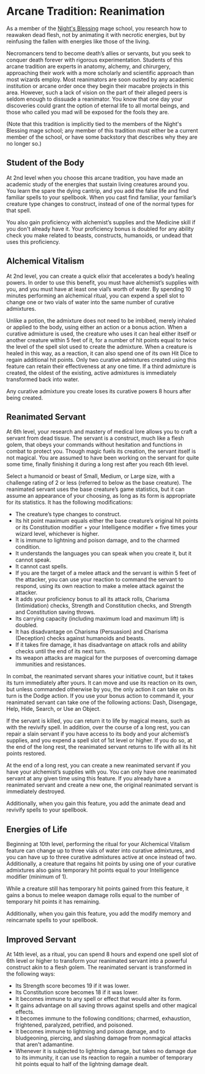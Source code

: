 # Arcane Tradition: Reanimation
As a member of the [Night's Blessing](../../Organizations/MageSchools/NightsBlessing.md) mage school, you research how to reawaken dead flesh, not by animating it with necrotic energies, but by reinfusing the fallen with energies like those of the living.

Necromancers tend to become death’s allies or servants, but you seek to conquer death forever with rigorous experimentation. Students of this arcane tradition are experts in anatomy, alchemy, and chirurgery, approaching their work with a more scholarly and scientific approach than most wizards employ. Most reanimators are soon ousted by any academic institution or arcane order once they begin their macabre projects in this area. However, such a lack of vision on the part of their alleged peers is seldom enough to dissuade a reanimator. You know that one day your discoveries could grant the option of eternal life to all mortal beings, and those who called you mad will be exposed for the fools they are.

(Note that this tradition is implicitly tied to the members of the Night's Blessing mage school; any member of this tradition must either be a current member of the school, or have some backstory that describes why they are no longer so.)

## Student of the Body
At 2nd level when you choose this arcane tradition, you have made an academic study of the energies that sustain living creatures around you. You learn the spare the dying cantrip, and you add the false life and find familiar spells to your spellbook. When you cast find familiar, your familiar’s creature type changes to construct, instead of one of the normal types for that spell.

You also gain proficiency with alchemist’s supplies and the Medicine skill if you don't already have it. Your proficiency bonus is doubled for any ability check you make related to beasts, constructs, humanoids, or undead that uses this proficiency.

## Alchemical Vitalism
At 2nd level, you can create a quick elixir that accelerates a body’s healing powers. In order to use this benefit, you must have alchemist’s supplies with you, and you must have at least one vial’s worth of water. By spending 10 minutes performing an alchemical ritual, you can expend a spell slot to change one or two vials of water into the same number of curative admixtures.

Unlike a potion, the admixture does not need to be imbibed, merely inhaled or applied to the body, using either an action or a bonus action. When a curative admixture is used, the creature who uses it can heal either itself or another creature within 5 feet of it, for a number of hit points equal to twice the level of the spell slot used to create the admixture. When a creature is healed in this way, as a reaction, it can also spend one of its own Hit Dice to regain additional hit points. Only two curative admixtures created using this feature can retain their effectiveness at any one time. If a third admixture is created, the oldest of the existing, active admixtures is immediately transformed back into water.

Any curative admixture you create loses its curative powers 8 hours after being created.

## Reanimated Servant
At 6th level, your research and mastery of medical lore allows you to craft a servant from dead tissue. The servant is a construct, much like a flesh golem, that obeys your commands without hesitation and functions in combat to protect you. Though magic fuels its creation, the servant itself is not magical. You are assumed to have been working on the servant for quite some time, finally finishing it during a long rest after you reach 6th level.

Select a humanoid or beast of Small, Medium, or Large size, with a challenge rating of 2 or less (referred to below as the base creature). The reanimated servant uses the base creature’s game statistics, but it can assume an appearance of your choosing, as long as its form is appropriate for its statistics. It has the following modifications: 

* The creature’s type changes to construct. 
* Its hit point maximum equals either the base creature’s original hit points or its Constitution modifier + your Intelligence modifier + five times your wizard level, whichever is higher. 
* It is immune to lightning and poison damage, and to the charmed condition. 
* It understands the languages you can speak when you create it, but it cannot speak. 
* It cannot cast spells. 
* If you are the target of a melee attack and the servant is within 5 feet of the attacker, you can use your reaction to command the servant to respond, using its own reaction to make a melee attack against the attacker. 
* It adds your proficiency bonus to all its attack rolls, Charisma (Intimidation) checks, Strength and Constitution checks, and Strength and Constitution saving throws. 
* Its carrying capacity (including maximum load and maximum lift) is doubled. 
* It has disadvantage on Charisma (Persuasion) and Charisma (Deception) checks against humanoids and beasts. 
* If it takes fire damage, it has disadvantage on attack rolls and ability checks until the end of its next turn. 
* Its weapon attacks are magical for the purposes of overcoming damage immunities and resistances.

In combat, the reanimated servant shares your initiative count, but it takes its turn immediately after yours. It can move and use its reaction on its own, but unless commanded otherwise by you, the only action it can take on its turn is the Dodge action. If you use your bonus action to command it, your reanimated servant can take one of the following actions: Dash, Disengage, Help, Hide, Search, or Use an Object.

If the servant is killed, you can return it to life by magical means, such as with the revivify spell. In addition, over the course of a long rest, you can repair a slain servant if you have access to its body and your alchemist’s supplies, and you expend a spell slot of 1st level or higher. If you do so, at the end of the long rest, the reanimated servant returns to life with all its hit points restored.

At the end of a long rest, you can create a new reanimated servant if you have your alchemist’s supplies with you. You can only have one reanimated servant at any given time using this feature. If you already have a reanimated servant and create a new one, the original reanimated servant is immediately destroyed.

Additionally, when you gain this feature, you add the animate dead and revivify spells to your spellbook.

## Energies of Life
Beginning at 10th level, performing the ritual for your Alchemical Vitalism feature can change up to three vials of water into curative admixtures, and you can have up to three curative admixtures active at once instead of two. Additionally, a creature that regains hit points by using one of your curative admixtures also gains temporary hit points equal to your Intelligence modifier (minimum of 1).

While a creature still has temporary hit points gained from this feature, it gains a bonus to melee weapon damage rolls equal to the number of temporary hit points it has remaining.

Additionally, when you gain this feature, you add the modify memory and reincarnate spells to your spellbook.

## Improved Servant
At 14th level, as a ritual, you can spend 8 hours and expend one spell slot of 6th level or higher to transform your reanimated servant into a powerful construct akin to a flesh golem. The reanimated servant is transformed in the following ways:

* Its Strength score becomes 19 if it was lower.
* Its Constitution score becomes 18 if it was lower.
* It becomes immune to any spell or effect that would alter its form.
* It gains advantage on all saving throws against spells and other magical effects.
* It becomes immune to the following conditions; charmed, exhaustion, frightened, paralyzed, petrified, and poisoned.
* It becomes immune to lightning and poison damage, and to bludgeoning, piercing, and slashing damage from nonmagical attacks that aren't adamantine.
* Whenever it is subjected to lightning damage, but takes no damage due to its immunity, it can use its reaction to regain a number of temporary hit points equal to half of the lightning damage dealt.
